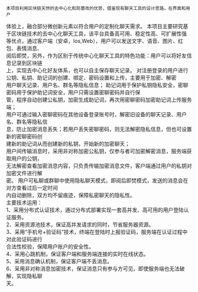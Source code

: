     本项目利用区块链天然的去中心化和防篡改的优势，借鉴现有聊天工具的设计思路，在界面和用户  
体验上，融合部分微创新元素以符合用户的定制化聊天需求。
    本项目主要研究基于区块链技术的去中心化聊天工具，该平台具备高可用、稳定性高、可扩展性强  
等优点，通过客户端（安卓，Ios,Web），用户可以发送文字、语音、图片、红包、表情消息、  
阅后即焚，另外，作为区别于传统中心化聊天工具的特色功能：用户可以将好友信息记录到区块链  
上，实现去中心化好友体系，也可以自主保存聊天记录。
    对注册登录的用户进行公钥、私钥、助记词的创建、绑定、密码设置和上传，主要用于加密、解密  
用户聊天记录、用户名、群名等隐私信息；
    助记词用于保护私钥隐私安全，密聊密码用于保护助记词安全，用户只需设置密聊密码并自行保  
管，程序自动创建公私钥，加密生成助记词，再次用密聊密码加密助记词上传服务端；  
    用户可通过输入密聊密码在其他设备登录账号时，解密旧设备的聊天记录、用户名、群名等隐私信  
息，防止加密消息丢失；若用户丢失密聊密码，则无法解密隐私信息，但也可设置新的密聊密码创  
建新的助记词从而创建新的私钥，开始新的加密聊天；  
    用户间传输消息时，采用非对称加密公私钥，仅参与者可加密解密消息，服务端获取用户的公钥，  
无法解密查看加密消息内容，只负责传输加密消息文件，客户端通过用户的私钥对加密文件进行解  
密。
    用户可私聊或群聊中使用隐私聊天模式，即阅后即焚模式，发送的消息会在对方查看过后一定时间  
内自动删除，双方均不留痕迹，保障私密聊天的隐私性。  
主要技术运用：  
    1、采用分布式认证技术，通过分布式部署实现一套高并发、高可用的用户登陆认证服务。  
    2、采用资源池技术，保证高并发请求的同时，节省服务器资源。  
    3、采用“手机号+验证码”技术，终端在登陆时上报验证码，服务端在认证过程中对此验证码进行  
合法性校验，保障用户账户的安全性。  
    4、采用心跳机制，保证客户端和服务端连接的实时在线状态。  
    5、采用消息确认机制，保证客户端不丢消息。  
    6、采用非对称消息加密技术，保证消息只有参与方可见，即使服务端也无法破解，实现隐私聊  
天。

